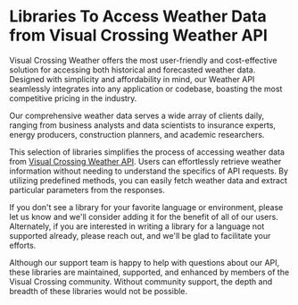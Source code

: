 # Libraries To Access Weather Data from Visual Crossing Weather API

Visual Crossing Weather offers the most user-friendly and cost-effective solution for accessing both historical and forecasted weather data. Designed with simplicity and affordability in mind, our Weather API seamlessly integrates into any application or codebase, boasting the most competitive pricing in the industry.

Our comprehensive weather data serves a wide array of clients daily, ranging from business analysts and data scientists to insurance experts, energy producers, construction planners, and academic researchers.

This selection of libraries simplifies the process of accessing weather data from [Visual Crossing Weather API](https://www.visualcrossing.com/weather-api). Users can effortlessly retrieve weather information without needing to understand the specifics of API requests. By utilizing predefined methods, you can easily fetch weather data and extract particular parameters from the responses.

If you don't see a library for your favorite language or environment, please let us know and we'll consider adding it for the benefit of all of our users.  Alternately, if you are interested in writing a library for a language not supported already, please reach out, and we'll be glad to facilitate your efforts.  

Although our support team is happy to help with questions about our API, these libraries are maintained, supported, and enhanced by members of the Visual Crossing community.  Without community support, the depth and breadth of these libraries would not be possible.
